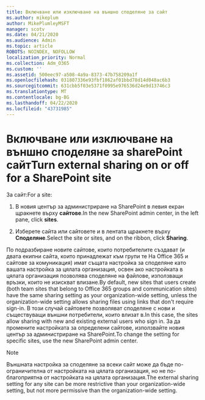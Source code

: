 ```yaml
---
title: Включване или изключване на външно споделяне за сайт
ms.author: mikeplum
author: MikePlumleyMSFT
manager: scotv
ms.date: 04/21/2020
ms.audience: Admin
ms.topic: article
ROBOTS: NOINDEX, NOFOLLOW
localization_priority: Normal
ms.collection: Adm_O365
ms.custom: ''
ms.assetid: 500eec97-a508-4a9a-8373-47b758209a1f
ms.openlocfilehash: 031807336e93fbf1862af01bbd78d14d048ac6b3
ms.sourcegitcommit: 631cbb5f03e5371f0995e976536d24e9d13746c3
ms.translationtype: MT
ms.contentlocale: bg-BG
ms.lasthandoff: 04/22/2020
ms.locfileid: "43731985"
---
```

# <a name="turn-external-sharing-on-or-off-for-a-sharepoint-site"></a><span data-ttu-id="c99c3-102">Включване или изключване на външно споделяне за sharePoint сайт</span><span class="sxs-lookup"><span data-stu-id="c99c3-102">Turn external sharing on or off for a SharePoint site</span></span>

<span data-ttu-id="c99c3-103">За сайт:</span><span class="sxs-lookup"><span data-stu-id="c99c3-103">For a site:</span></span>
  
1. <span data-ttu-id="c99c3-104">В новия център за администриране на SharePoint в левия екран щракнете върху **сайтове**.</span><span class="sxs-lookup"><span data-stu-id="c99c3-104">In the new SharePoint admin center, in the left pane, click **sites**.</span></span>
    
2. <span data-ttu-id="c99c3-105">Изберете сайта или сайтовете и в лентата щракнете върху **Споделяне**.</span><span class="sxs-lookup"><span data-stu-id="c99c3-105">Select the site or sites, and on the ribbon, click **Sharing**.</span></span>
    
<span data-ttu-id="c99c3-106">По подразбиране новите сайтове, които потребителите създават (и двата екипни сайта, които принадлежат към групи те На Office 365 и сайтове за комуникация) имат същата настройка за споделяне като вашата настройка за цялата организация, освен ако настройката в цялата организация позволява споделяне на файлове, използващи връзки, които не изискват влизане.</span><span class="sxs-lookup"><span data-stu-id="c99c3-106">By default, new sites that users create (both team sites that belong to Office 365 groups and communication sites) have the same sharing setting as your organization-wide setting, unless the organization-wide setting allows sharing files using links that don't require sign-in.</span></span> <span data-ttu-id="c99c3-107">В този случай сайтовете позволяват споделяне с нови и съществуващи външни потребители, които влизат в.</span><span class="sxs-lookup"><span data-stu-id="c99c3-107">In this case, the sites allow sharing with new and existing external users who sign in.</span></span> <span data-ttu-id="c99c3-108">За да промените настройката за определени сайтове, използвайте новия център за администриране на SharePoint.</span><span class="sxs-lookup"><span data-stu-id="c99c3-108">To change the setting for specific sites, use the new SharePoint admin center.</span></span>
  
> [!NOTE]
> <span data-ttu-id="c99c3-109">Външната настройка за споделяне за всеки сайт може да бъде по-ограничителна от настройката на цялата организация, но не по-благоприятна от настройката на цялата организация.</span><span class="sxs-lookup"><span data-stu-id="c99c3-109">The external sharing setting for any site can be more restrictive than your organization-wide setting, but not more permissive than the organization-wide setting.</span></span> 
  

